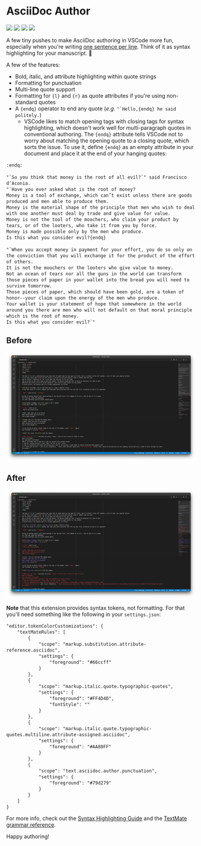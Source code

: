 # AsciiDoc Author

![](https://img.shields.io/github/v/release/cadnza/asciidoc-author)
![](https://img.shields.io/visual-studio-marketplace/v/cadnza.asciidoc-author)
![](https://img.shields.io/visual-studio-marketplace/i/cadnza.asciidoc-author)
![](https://img.shields.io/visual-studio-marketplace/stars/cadnza.asciidoc-author)

A few tiny pushes to make AsciiDoc authoring in VSCode more fun, especially when you're writing [one sentence per line](https://asciidoctor.org/docs/asciidoc-recommended-practices/#one-sentence-per-line). Think of it as syntax highlighting for your manuscript. 🎨

A few of the features:

-   Bold, italic, and attribute highlighting within quote strings
-   Formatting for punctuation
-   Multi-line quote support
-   Formatting for `{l}` and `{r}` as quote attributes if you're using non-standard quotes
-   A `{endq}` operator to end any quote (_e.g._ `` "`Hello,{endq} he said politely. ``)
    -   VSCode likes to match opening tags with closing tags for syntax highlighting, which doesn't work well for multi-paragraph quotes in conventional authoring. The `{endq}` attribute tells VSCode not to worry about matching the opening quote to a closing quote, which sorts the issue. To use it, define `{endq}` as an empty attribute in your document and place it at the end of your hanging quotes:

```
:endq:

"`So you think that money is the root of all evil?`" said Francisco d’Aconia.
"`Have you ever asked what is the root of money?
Money is a tool of exchange, which can’t exist unless there are goods produced and men able to produce them.
Money is the material shape of the principle that men who wish to deal with one another must deal by trade and give value for value.
Money is not the tool of the moochers, who claim your product by tears, or of the looters, who take it from you by force.
Money is made possible only by the men who produce.
Is this what you consider evil?{endq}

"`When you accept money in payment for your effort, you do so only on the conviction that you will exchange it for the product of the effort of others.
It is not the moochers or the looters who give value to money.
Not an ocean of tears nor all the guns in the world can transform those pieces of paper in your wallet into the bread you will need to survive tomorrow.
Those pieces of paper, which should have been gold, are a token of honor--your claim upon the energy of the men who produce.
Your wallet is your statement of hope that somewhere in the world around you there are men who will not default on that moral principle which is the root of money.
Is this what you consider evil?`"
```

## Before

![](./presentation/screenshots/before.png)

## After

![](./presentation/screenshots/after.png)

**Note** that this extension provides syntax tokens, not formatting. For that you'll need something like the following in your `settings.json`:

```
"editor.tokenColorCustomizations": {
	"textMateRules": [
		{
			"scope": "markup.substitution.attribute-reference.asciidoc",
			"settings": {
				"foreground": "#66ccff"
			}
		},
		{
			"scope": "markup.italic.quote.typographic-quotes",
			"settings": {
				"foreground": "#FF4D4D",
				"fontStyle": ""
			}
		},
		{
			"scope": "markup.italic.quote.typographic-quotes.multiline.attribute-assigned.asciidoc",
			"settings": {
				"foreground": "#AA80FF"
			}
		},
		{
			"scope": "text.asciidoc.author.punctuation",
			"settings": {
				"foreground": "#79d279"
			}
		}
	]
}
```

For more info, check out the [Syntax Highlighting Guide](https://code.visualstudio.com/api/language-extensions/syntax-highlight-guide) and the [TextMate grammar reference](https://macromates.com/manual/en/language_grammars).

Happy authoring!

